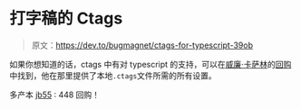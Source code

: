# 打字稿的 Ctags

> 原文：<https://dev.to/bugmagnet/ctags-for-typescript-39ob>

如果你想知道的话，ctags 中有对 typescript 的支持，可以在[威廉·卡萨林](https://github.com/jb55)的[回购](https://github.com/jb55/typescript-ctags)中找到，他在那里提供了本地`.ctags`文件所需的所有设置。

多产本 [jb55](https://github.com/jb55) : 448 回购！